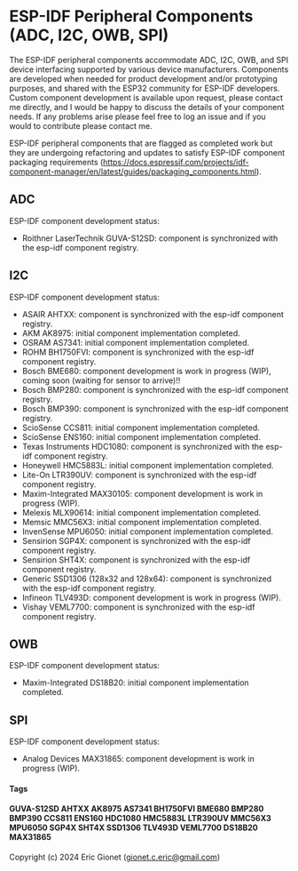 
# ESP-IDF Peripheral Components (ADC, I2C, OWB, SPI)
The ESP-IDF peripheral components accommodate ADC, I2C, OWB, and SPI device interfacing supported by various device manufacturers.  Components are developed when needed for product development and/or prototyping purposes, and shared with the ESP32 community for ESP-IDF developers.  Custom component development is available upon request, please contact me directly, and I would be happy to discuss the details of your component needs.  If any problems arise please feel free to log an issue and if you would to contribute please contact me.

ESP-IDF peripheral components that are flagged as completed work but they are undergoing refactoring and updates to satisfy ESP-IDF component packaging requirements (https://docs.espressif.com/projects/idf-component-manager/en/latest/guides/packaging_components.html).


## ADC
ESP-IDF component development status:

 - Roithner LaserTechnik GUVA-S12SD: component is synchronized with the esp-idf component registry.

## I2C
ESP-IDF component development status:

 - ASAIR AHTXX: component is synchronized with the esp-idf component registry.
 - AKM AK8975: initial component implementation completed.
 - OSRAM AS7341: initial component implementation completed.
 - ROHM BH1750FVI: component is synchronized with the esp-idf component registry.
 - Bosch BME680: component development is work in progress (WIP), coming soon (waiting for sensor to arrive)!! 
 - Bosch BMP280: component is synchronized with the esp-idf component registry.
 - Bosch BMP390: component is synchronized with the esp-idf component registry.
 - ScioSense CCS811: initial component implementation completed.
 - ScioSense ENS160: initial component implementation completed.
 - Texas Instruments HDC1080: component is synchronized with the esp-idf component registry.
 - Honeywell HMC5883L: initial component implementation completed.
 - Lite-On LTR390UV: component is synchronized with the esp-idf component registry.
 - Maxim-Integrated MAX30105: component development is work in progress (WIP).
 - Melexis MLX90614: initial component implementation completed.
 - Memsic MMC56X3: initial component implementation completed.
 - InvenSense MPU6050: initial component implementation completed.
 - Sensirion SGP4X: component is synchronized with the esp-idf component registry.
 - Sensirion SHT4X: component is synchronized with the esp-idf component registry.
 - Generic SSD1306 (128x32 and 128x64): component is synchronized with the esp-idf component registry.
 - Infineon TLV493D: component development is work in progress (WIP).
 - Vishay VEML7700: component is synchronized with the esp-idf component registry.

## OWB
ESP-IDF component development status:

 - Maxim-Integrated DS18B20: initial component implementation completed.

## SPI
ESP-IDF component development status:

- Analog Devices MAX31865: component development is work in progress (WIP).

#### Tags
#### GUVA-S12SD AHTXX AK8975 AS7341 BH1750FVI BME680 BMP280 BMP390 CCS811 ENS160 HDC1080 HMC5883L LTR390UV MMC56X3 MPU6050 SGP4X SHT4X SSD1306 TLV493D VEML7700 DS18B20 MAX31865


Copyright (c) 2024 Eric Gionet (gionet.c.eric@gmail.com)